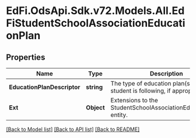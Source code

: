 # EdFi.OdsApi.Sdk.v72.Models.All.EdFiStudentSchoolAssociationEducationPlan

## Properties

Name | Type | Description | Notes
------------ | ------------- | ------------- | -------------
**EducationPlanDescriptor** | **string** | The type of education plan(s) the student is following, if appropriate. | 
**Ext** | **Object** | Extensions to the StudentSchoolAssociationEducationPlan entity. | [optional] 

[[Back to Model list]](../README.md#documentation-for-models) [[Back to API list]](../README.md#documentation-for-api-endpoints) [[Back to README]](../README.md)

